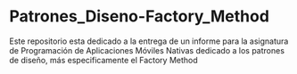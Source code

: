# Patrones_Diseno-Factory_Method
Este repositorio esta dedicado a la entrega de un informe para la asignatura de Programación de Aplicaciones Móviles Nativas dedicado a los patrones de diseño, más especificamente el Factory Method
